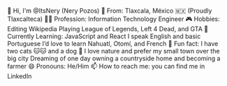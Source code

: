 👋 Hi, I'm @ItsNery (Nery Pozos)
🏡 From: Tlaxcala, México 🇲🇽 (Proudly Tlaxcalteca)
👨‍💻 Profession: Information Technology Engineer
🎮 Hobbies:
Editing Wikipedia
Playing League of Legends, Left 4 Dead, and GTA
🌱 Currently Learning:
JavaScript and React
I speak English and basic Portuguese
I’d love to learn Nahuatl, Otomí, and French
🐾 Fun fact:
I have two cats 🐱🐱 and a dog 🐶
I love nature and prefer my small town over the big city
Dreaming of one day owning a countryside home and becoming a farmer
😄 Pronouns: He/Him
📫 How to reach me: you can find me in LinkedIn

<!---
ItsNery/ItsNery is a ✨ special ✨ repository because its `README.md` (this file) appears on your GitHub profile.
You can click the Preview link to take a look at your changes.
--->
